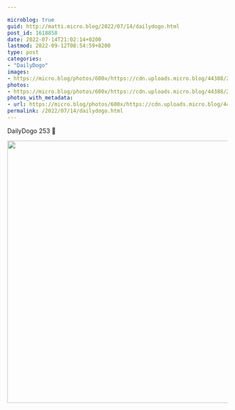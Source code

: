 ```yaml
---

microblog: true
guid: http://matti.micro.blog/2022/07/14/dailydogo.html
post_id: 1618858
date: 2022-07-14T21:02:14+0200
lastmod: 2022-09-12T08:54:59+0200
type: post
categories:
- "DailyDogo"
images:
- https://micro.blog/photos/600x/https://cdn.uploads.micro.blog/44388/2022/5d50215c92.jpg
photos:
- https://micro.blog/photos/600x/https://cdn.uploads.micro.blog/44388/2022/5d50215c92.jpg
photos_with_metadata:
- url: https://micro.blog/photos/600x/https://cdn.uploads.micro.blog/44388/2022/5d50215c92.jpg
permalink: /2022/07/14/dailydogo.html
---
```

DailyDogo 253 🐶

<img src="https://micro.blog/photos/600x/https://blog.martin-haehnel.de/uploads/2022/5d50215c92.jpg" width="600" height="600" alt="" />
